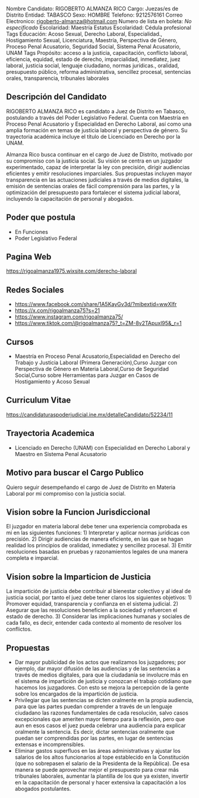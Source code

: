 Nombre Candidato: RIGOBERTO ALMANZA RICO
Cargo: Juezas/es de Distrito
Entidad: TABASCO
Sexo: HOMBRE
Telefono: 9212576161
Correo Electronico: rigoberto-almanza@hotmail.com
Numero de lista en boleta: *No especificado*
Escolaridad: Maestría
Estatus Escolaridad: Cédula profesional
Tags Educación: Acoso Sexual, Derecho Laboral, Especialidad., Hostigamiento Sexual, Licenciatura, Maestría, Perspectiva de Género, Proceso Penal Acusatorio, Seguridad Social, Sistema Penal Acusatorio, UNAM
Tags Propósito: acceso a la justicia, capacitación, conflicto laboral, eficiencia, equidad, estado de derecho, imparcialidad, inmediatez, juez laboral, justicia social, lenguaje ciudadano, normas jurídicas., oralidad, presupuesto público, reforma administrativa, sencillez procesal, sentencias orales, transparencia, tribunales laborales


## Descripción del Candidato 

RIGOBERTO ALMANZA RICO es candidato a Juez de Distrito en Tabasco, postulando a través del Poder Legislativo Federal. Cuenta con Maestría en Proceso Penal Acusatorio y Especialidad en Derecho Laboral, así como una amplia formación en temas de justicia laboral y perspectiva de género. Su trayectoria académica incluye el título de Licenciado en Derecho por la UNAM.

Almanza Rico busca continuar en el cargo de Juez de Distrito, motivado por su compromiso con la justicia social. Su visión se centra en un juzgador experimentado, capaz de interpretar la ley con precisión, dirigir audiencias eficientes y emitir resoluciones imparciales. Sus propuestas incluyen mayor transparencia en las actuaciones judiciales a través de medios digitales, la emisión de sentencias orales de fácil comprensión para las partes, y la optimización del presupuesto para fortalecer el sistema judicial laboral, incluyendo la capacitación de personal y abogados.


## Poder que postula

- En Funciones
- Poder Legislativo Federal


## Pagina Web

https://rigoalmanza1975.wixsite.com/derecho-laboral


## Redes Sociales

- https://www.facebook.com/share/1A5KayGv3d/?mibextid=wwXIfr
- https://x.com/rigoalmanza75?s=21
- https://www.instagram.com/rigoalmanza75/
- https://www.tiktok.com/@rigoalmanza75?_t=ZM-8v2TApuxl95&_r=1


## Cursos

- Maestría en Proceso Penal Acusatorio,Especialidad en Derecho del Trabajo y Justicia Laboral (Primera Generación),Curso Juzgar con Perspectiva de Género en Materia Laboral,Curso de Seguridad Social,Curso sobre Herramientas para Juzgar en Casos de Hostigamiento y Acoso Sexual


## Curriculum Vitae

https://candidaturaspoderjudicial.ine.mx/detalleCandidato/52234/11


## Trayectoria Academica

- Licenciado en Derecho (UNAM) con Especialidad en Derecho Laboral y Maestro en Sistema Penal Acusatorio


## Motivo para buscar el Cargo Publico

Quiero seguir desempeñando el cargo de Juez de Distrito en Materia Laboral por mi compromiso con la justicia social.


## Vision sobre la Funcion Jurisdiccional

El juzgador en materia laboral debe tener una experiencia comprobada  es mi  en las siguientes funciones: 1) Interpretar y aplicar normas jurídicas con precisión. 2) Dirigir audiencias de manera eficiente, en las que se hagan realidad los principios de oralidad, inmediatez y sencillez procesal. 3) Emitir resoluciones basadas en pruebas y razonamientos legales de una manera completa e imparcial.


## Vision sobre la Imparticion de Justicia

La impartición de justicia debe contribuir al bienestar colectivo y al ideal de justicia social, por tanto el juez debe tener claros los siguientes objetivos: 1) Promover equidad, transparencia y confianza en el sistema judicial. 2) Asegurar que las resoluciones beneficien a la sociedad y refuercen el estado de derecho. 3) Considerar las implicaciones humanas y sociales de cada fallo, es decir, entender cada contexto al momento de resolver los conflictos.


## Propuestas

- Dar mayor publicidad de los actos que realizamos los juzgadores; por ejemplo, dar mayor difusión de las audiencias y de las sentencias a través de medios digitales, para que la ciudadanía se involucre más en el sistema de impartición de justicia y conozcan el trabajo cotidiano que hacemos los juzgadores. Con esto se mejora la percepción de la gente sobre los encargados de la impartición de justicia.
- Privilegiar que las sentencias se dicten oralmente en la propia audiencia, para que las partes puedan comprender a través de un lenguaje ciudadano las razones fundamentales de cada resolución, salvo casos excepcionales que ameriten mayor tiempo para la reflexión, pero que aun en esos casos el juez pueda celebrar una audiencia para explicar oralmente la sentencia. Es decir, dictar sentencias oralmente que puedan ser comprendidas por las partes, en lugar de sentencias extensas e incomprensibles.
- Eliminar gastos superfluos en las áreas administrativas y ajustar los salarios de los altos funcionarios al tope establecido en la Constitución (que no sobrepasen el salario de la Presidenta de la República). De esa manera se puede aprovechar mejor el presupuesto para crear más tribunales laborales, aumentar la plantilla de los que ya existen, invertir en la capacitación de personal y hacer extensiva la capacitación a los abogados postulantes.

